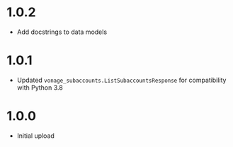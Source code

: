 # 1.0.2
- Add docstrings to data models

# 1.0.1
- Updated `vonage_subaccounts.ListSubaccountsResponse` for compatibility with Python 3.8

# 1.0.0
- Initial upload
